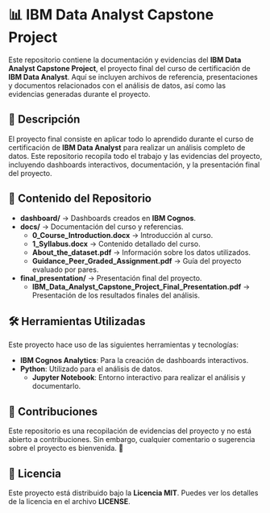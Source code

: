 # 📊 IBM Data Analyst Capstone Project

Este repositorio contiene la documentación y evidencias del **IBM Data Analyst Capstone Project**, el proyecto final del curso de certificación de **IBM Data Analyst**. Aquí se incluyen archivos de referencia, presentaciones y documentos relacionados con el análisis de datos, así como las evidencias generadas durante el proyecto.

## 📌 Descripción

El proyecto final consiste en aplicar todo lo aprendido durante el curso de certificación de **IBM Data Analyst** para realizar un análisis completo de datos. Este repositorio recopila todo el trabajo y las evidencias del proyecto, incluyendo dashboards interactivos, documentación, y la presentación final del proyecto.

## 📂 Contenido del Repositorio

- **dashboard/** → Dashboards creados en **IBM Cognos**.
- **docs/** → Documentación del curso y referencias.
  - **0_Course_Introduction.docx** → Introducción al curso.
  - **1_Syllabus.docx** → Contenido detallado del curso.
  - **About_the_dataset.pdf** → Información sobre los datos utilizados.
  - **Guidance_Peer_Graded_Assignment.pdf** → Guía del proyecto evaluado por pares.
- **final_presentation/** → Presentación final del proyecto.
  - **IBM_Data_Analyst_Capstone_Project_Final_Presentation.pdf** → Presentación de los resultados finales del análisis.

## 🛠️ Herramientas Utilizadas

Este proyecto hace uso de las siguientes herramientas y tecnologías:

- **IBM Cognos Analytics**: Para la creación de dashboards interactivos.
- **Python**: Utilizado para el análisis de datos.
  - **Jupyter Notebook**: Entorno interactivo para realizar el análisis y documentarlo.

## 📢 Contribuciones

Este repositorio es una recopilación de evidencias del proyecto y no está abierto a contribuciones. Sin embargo, cualquier comentario o sugerencia sobre el proyecto es bienvenida. 🚀

## 📝 Licencia

Este proyecto está distribuido bajo la **Licencia MIT**. Puedes ver los detalles de la licencia en el archivo **LICENSE**.
